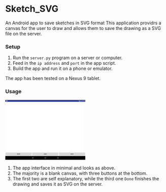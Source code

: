 # Sketch_SVG
An Android app to save sketches in SVG format
This application providrs a canvas for the user to draw and allows them to save the drawing as a SVG file on the server.

### Setup

1. Run the ```server.py``` program on a server or computer.
2. Feed in the ```ip address``` and ```port``` in the app script.
3. Build the app and run it on a phone or emulator.

The app has been tested on a Nexus 9 tablet.

### Usage

<img src="/screenshot.png" alt="Screenshot" width="50%">

1. The app interface in minimal and looks as above.
2. The majority is a blank canvas, with three buttons at the bottom.
3. The first two are self explanatory, while the third one ```Done``` finishes the drawing and saves it as SVG on the server.
